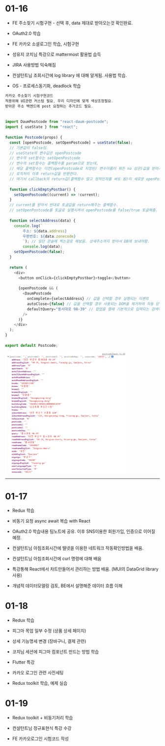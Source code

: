 # 01-16

- FE 주소찾기 시험구현 - 선택 후, data 제대로 받아오는것 확인완료.

- OAuth2.0 학습

- FE 카카오 소셜로그인 학습, 시험구현

- 성유지 코치님 특강으로 mattermost 활용법 습득

- JIRA 사용방법 익숙해짐

- 컨설턴트님 조회시간에 log library 에 대해 알게됨. 사용법 학습.

- OS - 프로세스동기화, deadlock 학습

```js
카카오 주소찾기 시험구현코드
적용위해 UI관련 커스텀 필요, 우리 디자인에 맞게 색상조정필요.
받아온 주소 백엔드에 post 요청하는 추가코드 필요.


import DaumPostcode from "react-daum-postcode";
import { useState } from "react";

function Postcode(props) {
  const [openPostcode, setOpenPostcode] = useState(false);
  // 기본값이 false임.
  // useState의 변수값은 openPostcode
  // 변수의 set함수는 setOpenPostcode
  // 변수의 set함수는 콜백함수를 param으로 받는데,
  // 해당 콜백함수는 이전(openPostcode로 지정된/ 변수이름이 뭐든 no 상관)값을 받아서,
  // 로직처리 이후 return값을 반환한다.
  // 여기서 callback의 return값(콜백함수 말고 정적인자를 써도 됨)이 새로운 openPostcode의 값이 됨.

  function clickEmptyPostbar() {
    setOpenPostcode((current) => !current);
  }
  // current를 받아서 반대로 토글값을 return해주는 콜백함수.
  // setOpenPostcode를 토글로 실행시켜서 openPostcode를 false/true 토글해줌.

  function selectAddress(data) {
    console.log(`
        주소: ${data.address}
        우편번호: ${data.zonecode}
        `); // 일단 콘솔에 찍는걸로 해놨음. 상세주소까지 받아서 DB에 보내야함.
        console.log(data);
    setOpenPostcode(false);
  }

  return (
    <div>
      <button onClick={clickEmptyPostbar}>toggle</button>

      {openPostcode && (
        <DaumPostcode
          onComplete={selectAddress} // 값을 선택할 경우 실행되는 이벤트
          autoClose={false} // 값을 선택할 경우 사용되는 DOM을 제거하여 자동 닫힘 설정
          defaultQuery="동서대로 98-39" // 팝업을 열때 기본적으로 입력되는 검색어. 대전캠주소 해놨음.
        />
      )}
    </div>
  );
}

export default Postcode;
```

<img title="" src="./resources/img/kakao_postcode_response.png" alt="loading-ag-122" width="393">

---

# 01-17

- Redux 학습

- 비동기 요청 async await 복습 with React

- OAuth2.0 학습내용 팀노트에 공유. 이후 SNS이용한 회원가입, 인증으로 이어질 예정.

- 컨설턴트님 아침조회시간에 텔넷을 이용한 네트워크 작동확인방법을 배움.

- 컨설턴트님 아침조회시간에 curl 명령에 대해 배움

- 특강통해 React에서 차트만들어서 관리하는 방법 배움. (MUI의 DataGrid library 사용)

- 개념적 데이터모델링 검토, BE에서 설명해준 데이터 흐름 이해

# 01-18

- Redux 학습

- 피그마 목업 일부 수정 (상품 상세 페이지)

- 상세 기능명세 변경 (장바구니, 결제 관련)

- 코치님 세션에 피그마 컴포넌트 만드는 방법 학습

- Flutter 특강

- 카카오 로그인 관련 사전세팅

- Redux toolkit 학습, 예제 실습



# 01-19

- Redux toolkit + 비동기처리 학습

- 컨설턴트님 정규표현식 특강 수강

- FE 카카오로그인 시험코드 작성
